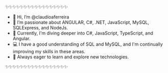 ✨✨✨✨✨✨✨✨✨✨✨✨✨✨✨✨✨
- 👋 Hi, I’m @claudioaferreira
- 👀 I’m passionate about ANGULAR, C#, .NET, JavaScript, MySQL, SQLExpress, and NodeJs.
- 🌱 Currently, I'm diving deeper into C#, JavaScript, TypeScript, and Angular.
- 💻 I have a good understanding of SQL and MySQL, and I'm continually improving my skills in these areas.
- 🚀 Always eager to learn and explore new technologies.
  
✨✨✨✨✨✨✨✨✨✨✨✨✨✨✨✨✨
